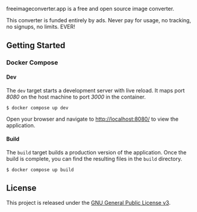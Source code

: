 freeimageconverter.app is a free and open source image converter.

This converter is funded entirely by ads. Never pay for usage, no tracking, no signups, no limits. EVER!

## Getting Started

### Docker Compose

#### Dev

The `dev` target starts a development server with live reload. It maps port *8080* on the host machine to port *3000* in the container.

```
$ docker compose up dev
```

Open your browser and navigate to [http://localhost:8080/](http://localhost:8080/) to view the application.

#### Build

The `build` target builds a production version of the application. Once the build is complete, you can find the resulting files in the `build` directory.

```
$ docker compose up build
```

## License

This project is released under the [GNU General Public License v3](LICENSE).